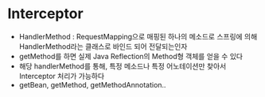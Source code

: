 # Interceptor
- HandlerMethod : RequestMapping으로 매핑된 하나의 메소드로 스프링에 의해 HandlerMethod라는 클래스로 바인드 되어 전달되는인자
- getMethod를 하면 실제 Java Reflection의 Method형 객체를 얻을 수 있다
- 해당 handlerMethod를 통해, 특정 메소드나 특정 어노테이션만 찾아서 Interceptor 처리가 가능하다
- getBean, getMethod, getMethodAnnotation..